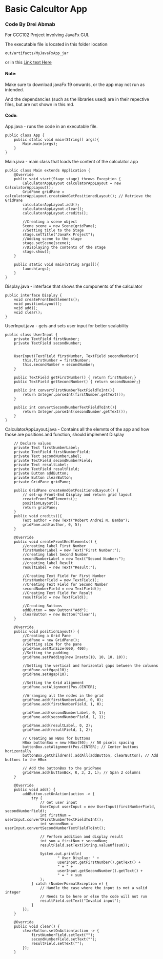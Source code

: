 # Basic Calcultor App
### Code By Drei Abmab

<p>For CCC102 Project involving JavaFx GUI.  </p>
<p>The executable file is located in this folder location</p>  

```
out/artifacts/MyJavaFxApp_jar 
```
or in this [Link text Here](https://drive.google.com/file/d/12309q9GcGekpfBg7vEBgjezmbgyDrTb5/view?usp=sharing)

#### Note:

<p>Make sure to download javaFx 19 onwards, or the app may not run as intended. </p>
<p>And the dependancies (such as the libraries used) are in their repective files, but are not shown in this md. </p>


#### Code:
  
App.java - runs the code in an executable file. 
``` 
public class App {
    public static void main(String[] args){
        Main.main(args);
    }
}
```

  
Main.java - main class that loads the content of the calculator app 
``` 
public class Main extends Application {
    @Override
    public void start(Stage stage) throws Exception {
        CalculatorAppLayout calculatorAppLayout = new CalculatorAppLayout();
        GridPane gridPane = calculatorAppLayout.createAndGetPositionedLayout(); // Retrieve the GridPane
        calculatorAppLayout.add();
        calculatorAppLayout.clear();
        calculatorAppLayout.credits();

        //Creating a scene object
        Scene scene = new Scene(gridPane);
        //Setting title to the Stage
        stage.setTitle("JavaFx Project");
        //Adding scene to the stage
        stage.setScene(scene);
        //Displaying the contents of the stage
        stage.show();
    }

    public static void main(String args[]){
        launch(args);
    }
}
``` 

  
Display.java - interface that shows the components of the calculator
```
public interface Display {
    void createFrontEndElements();
    void positionLayout();
    void add();
    void clear();
}
```

  
UserInput.java - gets and sets user input for better scalability 
```
public class UserInput {
    private TextField firstNumber;
    private TextField secondNumber;


    UserInput(TextField firstNumber, TextField secondNumber){
        this.firstNumber = firstNumber;
        this.secondNumber = secondNumber;
    }

    public TextField getFirstNumber() { return firstNumber;}
    public TextField getSecondNumber() { return secondNumber;}

    public int convertFirstNumberTextFieldToInt(){
        return Integer.parseInt(firstNumber.getText());
    }

    public int convertSecondNumberTextFieldToInt(){
        return Integer.parseInt(secondNumber.getText());
    }
}
```

  
CalculatorAppLayout.java - Contains all the elemnts of the app and how those are positions and function, should implement Display
```
    // Declare values
    private Text firstNumberLabel;
    private TextField firstNumberField;
    private Text secondNumberLabel;
    private TextField secondNumberField;
    private Text resultLabel;
    private TextField resultField;
    private Button addButton;
    private Button clearButton;
    private GridPane gridPane;
```
```
    public GridPane createAndGetPositionedLayout() {
        // set-up Front-End Display and return grid layout
        createFrontEndElements();
        positionLayout();
        return gridPane;
    }
    public void credits(){
        Text author = new Text("Robert Andrei N. Bamba");
        gridPane.add(author, 0, 5);
    }
```
```
    @Override
    public void createFrontEndElements() {
        //creating label First Number
        firstNumberLabel = new Text("First Number:");
        //creating label Second Number
        secondNumberLabel = new Text("Second Number:");
        //creating label Result
        resultLabel = new Text("Result:");

        //Creating Text Field for First Number
        firstNumberField = new TextField();
        //Creating Text Field for Second Number
        secondNumberField = new TextField();
        //Creating Text Field for Result
        resultField = new TextField();

        //Creating Buttons
        addButton = new Button("Add");
        clearButton = new Button("Clear");
    }
```
```
    @Override
    public void positionLayout() {
        //Creating a Grid Pane
        gridPane = new GridPane();
        //Setting size for the pane
        gridPane.setMinSize(600, 400);
        //Setting the padding
        gridPane.setPadding(new Insets(10, 10, 10, 10));

        //Setting the vertical and horizontal gaps between the columns
        gridPane.setVgap(10);
        gridPane.setHgap(10);

        //Setting the Grid alignment
        gridPane.setAlignment(Pos.CENTER);

        //Arranging all the nodes in the grid
        gridPane.add(firstNumberLabel, 0, 0);
        gridPane.add(firstNumberField, 1, 0);

        gridPane.add(secondNumberLabel, 0, 1);
        gridPane.add(secondNumberField, 1, 1);

        gridPane.add(resultLabel, 0, 2);
        gridPane.add(resultField, 1, 2);

        // Creating an HBox for buttons
        HBox buttonBox = new HBox(50); // 50 pixels spacing
        buttonBox.setAlignment(Pos.CENTER); // Center buttons horizontally
        buttonBox.getChildren().addAll(addButton, clearButton); // Add buttons to the HBox

        // Add the buttonBox to the gridPane
        gridPane.add(buttonBox, 0, 3, 2, 1); // Span 2 columns
    }
```
```
    @Override
    public void add() {
        addButton.setOnAction(action -> {
            try {
                // Get user input
                UserInput userInput = new UserInput(firstNumberField, secondNumberField);
                int firstNum = userInput.convertFirstNumberTextFieldToInt();
                int secondNum = userInput.convertSecondNumberTextFieldToInt();

                // Perform addition and display result
                int sum = firstNum + secondNum;
                resultField.setText(String.valueOf(sum));

                System.out.println(
                        " User Display: " +
                        userInput.getFirstNumber().getText() +
                        " + " +
                        userInput.getSecondNumber().getText() +
                        " = " + sum
                );
            } catch (NumberFormatException e) {
                // Handle the case where the input is not a valid integer
                // Needs to be here or else the code will not run
                resultField.setText("Invalid input");
            }
        });
    }
```
```
    @Override
    public void clear() {
        clearButton.setOnAction(action -> {
            firstNumberField.setText("");
            secondNumberField.setText("");
            resultField.setText("");
        });
    }
```
